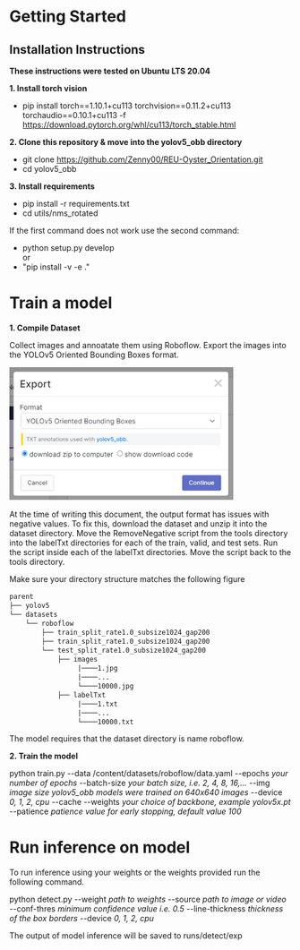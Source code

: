# Getting Started

## Installation Instructions

**These instructions were tested on Ubuntu LTS 20.04**

**1. Install torch vision**

- pip install torch==1.10.1+cu113 torchvision==0.11.2+cu113 torchaudio==0.10.1+cu113 -f https://download.pytorch.org/whl/cu113/torch_stable.html

**2. Clone this repository & move into the yolov5_obb directory**

- git clone https://github.com/Zenny00/REU-Oyster_Orientation.git
- cd yolov5_obb

**3. Install requirements**

- pip install -r requirements.txt
- cd utils/nms_rotated

If the first command does not work use the second command:
- python setup.py develop  
or 
- "pip install -v -e ."

# Train a model

**1. Compile Dataset**

Collect images and annoatate them using Roboflow.
Export the images into the YOLOv5 Oriented Bounding Boxes format.

<img src="./ImageOutput.jpg" width="400">

At the time of writing this document, the output format has issues with negative values.
To fix this, download the dataset and unzip it into the dataset directory.
Move the RemoveNegative script from the tools directory into the labelTxt directories for each of the train, valid, and test sets.
Run the script inside each of the labelTxt directories.
Move the script back to the tools directory.

Make sure your directory structure matches the following figure
```
parent
├── yolov5
└── datasets
    └── roboflow
        ├── train_split_rate1.0_subsize1024_gap200
        ├── train_split_rate1.0_subsize1024_gap200
        └── test_split_rate1.0_subsize1024_gap200
            ├── images
                 |────1.jpg
                 |────...
                 └────10000.jpg
            ├── labelTxt
                 |────1.txt
                 |────...
                 └────10000.txt

```

The model requires that the dataset directory is name roboflow.

**2. Train the model**

python train.py --data /content/datasets/roboflow/data.yaml --epochs *your number of epochs* --batch-size *your batch size, i.e. 2, 4, 8, 16,...* --img *image size yolov5_obb models were trained on 640x640 images* --device *0, 1, 2, cpu* --cache --weights *your choice of backbone, example yolov5x.pt* --patience *patience value for early stopping, default value 100*

# Run inference on model

To run inference using your weights or the weights provided run the following command.

python detect.py --weight *path to weights* --source *path to image or video* --conf-thres *minimum confidence value i.e. 0.5* --line-thickness *thickness of the box borders* --device *0, 1, 2, cpu*

The output of model inference will be saved to runs/detect/exp
